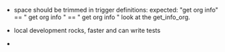 - space should be trimmed in trigger definitions:
  expected: "get org info" == " get org info " == " get org    info "
  look at the get_info_org.

- local development rocks, faster and can write tests

- 
